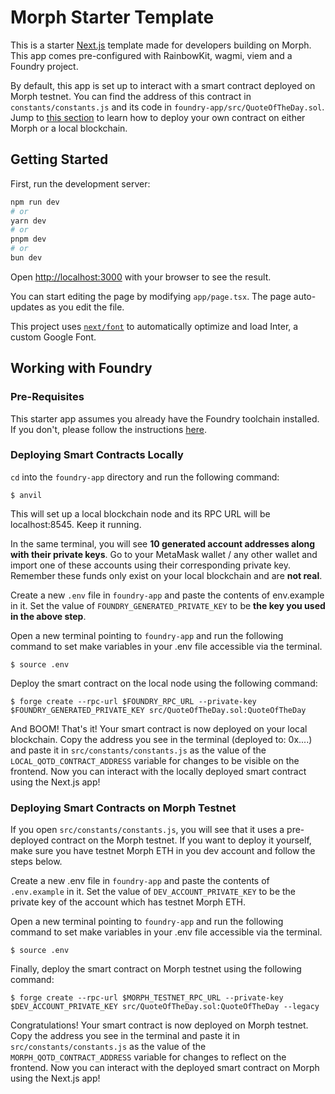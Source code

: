 # Morph Starter Template
This is a starter [Next.js](https://nextjs.org/) template made for developers building on Morph. This app comes pre-configured with RainbowKit, wagmi, viem and a Foundry project. 

By default, this app is set up to interact with a smart contract deployed on Morph testnet. You can find the address of this contract in `constants/constants.js` and its code in `foundry-app/src/QuoteOfTheDay.sol`. Jump to [this section](#working-with-foundry) to learn how to deploy your own contract on either Morph or a local blockchain.

## Getting Started

First, run the development server:

```bash
npm run dev
# or
yarn dev
# or
pnpm dev
# or
bun dev
```

Open [http://localhost:3000](http://localhost:3000) with your browser to see the result.

You can start editing the page by modifying `app/page.tsx`. The page auto-updates as you edit the file.

This project uses [`next/font`](https://nextjs.org/docs/basic-features/font-optimization) to automatically optimize and load Inter, a custom Google Font.



## Working with Foundry
### Pre-Requisites
This starter app assumes you already have the Foundry toolchain installed. If you don't, please follow the instructions [here](https://book.getfoundry.sh/getting-started/installation.html). 

### Deploying Smart Contracts Locally
`cd` into the `foundry-app` directory and run the following command:

```shell
$ anvil
```
This will set up a local blockchain node and its RPC URL will be localhost:8545. Keep it running.

In the same terminal, you will see **10 generated account addresses along with their private keys**. Go to your MetaMask wallet / any other wallet and import one of these accounts using their corresponding private key. Remember these funds only exist on your local blockchain and are **not real**.

Create a new `.env` file in `foundry-app` and paste the contents of env.example in it. Set the value of `FOUNDRY_GENERATED_PRIVATE_KEY` to be **the key you used in the above step**.

Open a new terminal pointing to `foundry-app` and run the following command to set make variables in your .env file accessible via the terminal.
```shell
$ source .env
```

Deploy the smart contract on the local node using the following command:

```shell
$ forge create --rpc-url $FOUNDRY_RPC_URL --private-key $FOUNDRY_GENERATED_PRIVATE_KEY src/QuoteOfTheDay.sol:QuoteOfTheDay 
```
And BOOM! That's it! Your smart contract is now deployed on your local blockchain. Copy the address you see in the terminal (deployed to: 0x....) and paste it in `src/constants/constants.js` as the value of the `LOCAL_QOTD_CONTRACT_ADDRESS` variable for changes to be visible on the frontend. Now you can interact with the locally deployed smart contract using the Next.js app!

### Deploying Smart Contracts on Morph Testnet
If you open `src/constants/constants.js`, you will see that it uses a pre-deployed contract on the Morph testnet. If you want to deploy it yourself, make sure you have testnet Morph ETH in you dev account and follow the steps below.

Create a new .env file in `foundry-app` and paste the contents of `.env.example` in it. Set the value of `DEV_ACCOUNT_PRIVATE_KEY` to be the private key of the account which has testnet Morph ETH.

Open a new terminal pointing to `foundry-app` and run the following command to set make variables in your .env file accessible via the terminal.
```shell
$ source .env
```

Finally, deploy the smart contract on Morph testnet using the following command:

```shell
$ forge create --rpc-url $MORPH_TESTNET_RPC_URL --private-key $DEV_ACCOUNT_PRIVATE_KEY src/QuoteOfTheDay.sol:QuoteOfTheDay --legacy
```

Congratulations! Your smart contract is now deployed on Morph testnet. Copy the address you see in the terminal and paste it in `src/constants/constants.js` as the value of the `MORPH_QOTD_CONTRACT_ADDRESS` variable for changes to reflect on the frontend. Now you can interact with the deployed smart contract on Morph using the Next.js app!
